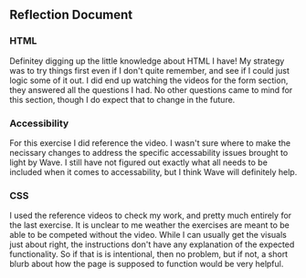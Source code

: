 ## Reflection Document

### HTML

Definitey digging up the little knowledge about HTML I have! My strategy was to try things first even if I don't
quite remember, and see if I could just logic some of it out. I did end up watching the videos
for the form section, they answered all the questions I had. No other questions came to mind for this section,
though I do expect that to change in the future.

### Accessibility

For this exercise I did reference the video. I wasn't sure where to make the necissary changes to
address the specific accessability issues brought to light by Wave. I still have not figured out exactly
what all needs to be included when it comes to accessability, but I think Wave will definitely help.

### CSS
I used the reference videos to check my work, and pretty much entirely for the last exercise. It is unclear
to me weather the exercises are meant to be able to be competed without the video. While I can usually get the visuals
just about right, the instructions don't have any explanation of the expected functionality. So if that is
is intentional, then no problem, but if not, a short blurb about how the page is supposed to function would be very helpful.